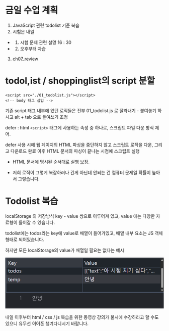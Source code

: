 # 금일 수업 계획
1. JavaScript 관련  todolist 기준 복습
2. 시험은 내일
  - 1. 시험 문제 관련 설명 16 :  30
  - 2. 오후부터 자습
3. ch07_review

# todol,ist / shoppinglist의 script 분할
```hmtl
<script src="./01_todolist.js"></script>
<!-- body 태그 삽입 -->
```

기존 script 태그 내부에 있던 로직들은 전부 01_todolist.js 로 잘라내기 - 붙여놓기 하시고 alt + tab 으로 들여쓰기 조정

defer : html `<script>` 태그에 사용하는 속성 중 하나로, 스크립트 파일 다운 방식 제어.

defer  사용 시에 웹 페이지의 HTML 파싱을 중단하지 않고 스크립트 로직을 다운, 그리고 다운로드 완료 이후 HTML 문서의 파싱이 끝나는 시점에 스크립트 실행

- HTML 문서에 명시된 순서대로 실행 보장.

- 저희 로직이 그렇게 복잡하러나 긴게 아닌데 안되는 건 컴퓨터 문제일 확률이 높아서 그렇습니다.

# Todolist 복습
localStorage 의 저장방식
key - value 쌍으로 이루어져 있고, value 에는 다양한 자료형이 들어갈 수 있습니다.

todolist에는 todos라는 key에 value로 배열이 들어가있고, 배열 내부 요소는 JS 객체 형태로 되어있습니다.

하지만 모든 localStorage의 value가 배열일 필요는 없다는 예시

![localStorage value string 예시](./localStorage예시.png)

내일 이후부터 html / css / js 복습을 위한 동영상 강의가 불시에 수강하라고 할 수도 있으니 유무선 이어폰 챙겨다니시기 바랍니다.
